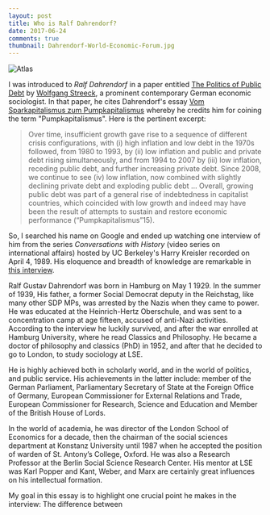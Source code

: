 ```yaml
---
layout: post
title: Who is Ralf Dahrendorf? 
date: 2017-06-24
comments: true
thumbnail: Dahrendorf-World-Economic-Forum.jpg
---
```



<div class="thumbnail">	<img src="{{ site.baseurl }}/images/Dahrendorf-World-Economic-Forum.jpg" alt="Atlas" >	</div>



I was introduced to _Ralf Dahrendorf_ in a paper entitled [The Politics of Public Debt][1] by [Wolfgang Streeck][2], a prominent contemporary 
German economic sociologist. In that paper, he cites Dahrendorf's essay [Vom Sparkapitalismus zum Pumpkapitalismus][3] whereby he credits 
him for coining the term "Pumpkapitalismus". Here is the pertinent excerpt: 

> Over time, insufficient growth gave rise to a sequence of different crisis configurations,
with (i) high inflation and low debt in the 1970s followed, from 1980 to 1993, by (ii) low
inflation and public and private debt rising simultaneously, and from 1994 to 2007 by
(iii) low inflation, receding public debt, and further increasing private debt. Since 2008,
we continue to see (iv) low inflation, now combined with slightly declining private debt
and exploding public debt ... Overall, growing
public debt was part of a general rise of indebtedness in capitalist countries, which
coincided with low growth and indeed may have been the result of attempts to sustain 
and restore economic performance (“Pumpkapitalismus”15). 

So, I searched his name on Google and ended up watching one interview of him from the series _Conversations with History_ 
(video series on international affairs) hosted by UC Berkeley's Harry Kreisler recorded on April 4, 1989. His eloquence and breadth 
of knowledge are remarkable in [this interview][4].  


Ralf Gustav Dahrendorf was born in Hamburg on May 1 1929. In the summer of 1939, His father, a former Social Democrat deputy in the Reichstag, like many other SDP MPs, was arrested by the Nazis when they came to power. He was educated at the Heinrich-Hertz Oberschule, 
and was sent to a concentration camp at age fifteen, accused of anti-Nazi activities. According to the interview he luckily survived,
and after the war enrolled at Hamburg University, where he read Classics and Philosophy. He became a doctor of philosophy and classics (PhD) in 1952, and after that he decided to go to London, to study sociology at LSE. 

He is highly achieved both in scholarly world, and in the world of politics, and public service. His achievements in the latter include: member of the German Parliament, Parliamentary Secretary of State at the Foreign Office of Germany, European Commissioner for External Relations and Trade, European Commissioner for Research, Science and Education and Member of the British House of Lords. 


In the world of academia, he was director of the London School of Economics for a decade, then the chairman of the social sciences department at Konstanz University until 1987 when he accepted the position of warden of St. Antony’s College, Oxford. He was also a Research Professor at the Berlin Social Science Research Center. His mentor at LSE was Karl Popper and Kant, Weber, and Marx are certainly great influences on his intellectual formation. 


My goal in this essay is to highlight one crucial point he makes in the interview: The difference between 




[1]: http://www.mpifg.de/pu/mpifg_dp/dp13-7.pdf
[2]: https://wiki2.org/en/Wolfgang_Streeck 
[3]: http://cicero.de/weltb%C3%BChne/vom-sparkapitalismus-zum-pumpkapitalismus/39922
[4]: https://www.youtube.com/watch?v=Yj5pVe6hOZo&t=5s
